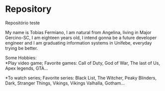 # Repository
Repositório teste

My name is Tobias Fermiano, I am natural from Angelina, living in Major Gercino-SC, I am eighteen years old, I intend gonna be a future developer engineer and I am graduating information systems in Unifebe, everyday trying be better.

Some Hobbies:   
*Play video game;  Favorite games: Call of Duty, God of War, The last of Us, Apex legends, GTA...

*To watch series;  Favorite series: Black List, The Witcher, Peaky Blinders, Dark, Stranger Things, Vikings, Vikings Valhalla, Gotham...
